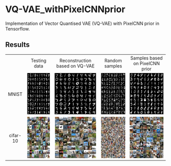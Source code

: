 # VQ-VAE_withPixelCNNprior
Implementation of Vector Quantised VAE (VQ-VAE) with PixelCNN prior in Tensorflow.

## Results
<table align='center'>
<tr align='center'>
<td> </td>
<td> Testing data </td>
<td> Reconstruction based on VQ-VAE </td>
<td> Random samples </td>
<td> Samples based on PixelCNN prior </td>
</tr>
<tr align='center'>
<td> MNIST </td>
<td><img src = 'Figures/Test_data_mnist.png' height = '130px'>
<td><img src = 'Figures/Test_recon_mnist.png' height = '130px'>
<td><img src = 'Figures/Sample_random_mnist.png' height = '130px'>
<td><img src = 'Figures/Sample_pixelcnn_mnist.png' height = '130px'>
</tr>
<tr align='center'>
<td> cifar-10 </td>
<td><img src = 'Figures/Test_data_cifar10.png' height = '130px'>
<td><img src = 'Figures/Test_recon_cifar10.png' height = '130px'>
<td><img src = 'Figures/Sample_random_cifar10.png' height = '130px'>
<td><img src = 'Figures/Sample_pixelcnn_cifar10.png' height = '130px'>
</tr>
</table>
